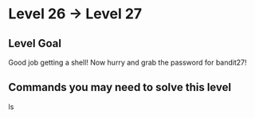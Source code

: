 # **Level 26 → Level 27**

## Level Goal
Good job getting a shell! Now hurry and grab the password for bandit27!

## Commands you may need to solve this level
ls

